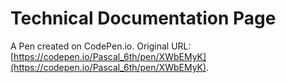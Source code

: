 # Technical Documentation Page

A Pen created on CodePen.io. Original URL: [https://codepen.io/Pascal_6th/pen/XWbEMyK](https://codepen.io/Pascal_6th/pen/XWbEMyK).


